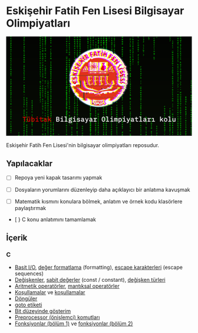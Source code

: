 <meta name="viewport" content="width=device-width, initial-scale=1">
<link rel="stylesheet" type="text/css" media="all" href="markdown.css" />

# Eskişehir Fatih Fen Lisesi Bilgisayar Olimpiyatları

<img src="assets/github-cover-orig-min.png">

Eskişehir Fatih Fen Lisesi'nin bilgisayar olimpiyatları reposudur.

## Yapılacaklar

- [ ] Repoya yeni kapak tasarımı yapmak

- [ ] Dosyaların yorumlarını düzenleyip daha açıklayıcı bir anlatıma kavuşmak

- [ ] Matematik kısmını konulara bölmek, anlatım ve örnek kodu klasörlere paylaştırmak

- [ } C konu anlatımını tamamlamak
## İçerik

### C

- [Basit I/O](/C-practices/basic-io), [değer formatlama](/C-practices/1st-week/basic-io/formatlama.c) (formatting), [escape karakterleri](/C-practices/1st-week/basic-io/more_escapes.c) (escape sequences)
- [Değişkenler](/C-practices/Variables/degiskenler.c), [sabit değerler](/C-practices/1st-week/Variables/sabit_degerler.c) (const / constant), [değişken türleri](/C-practices/1st-week/Variables/degisken_turleri.c)
- [Aritmetik operatörler](/C-practices/Variables/aritmetik_operatorler.c), [mantıksal operatörler](/C-practices/1st-week/conditionals-part1/mantiksal_operatorler.c)
- [Koşullamalar](/C-practices/conditionals-part1) ve [koşullamalar](/C-practices/conditionals-part2)
- [Döngüler](/C-practices/loops)
- [goto etiketi](/C-practices/goto.c)
- [Bit düzeyinde gösterim](/C-practices/binary_numbers.c)
- [Preprocessor (önişlemci) komutları](/C-practices/preprocessors)
- [Fonksiyonlar (bölüm 1)](/C-practices/functions) ve [fonksiyonlar (bölüm 2)](/C-practices/functions-part2) 
